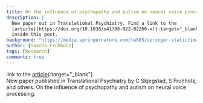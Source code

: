```yaml
---
title: On the influence of psychopathy and autism on neural voice processing
description: |
  New paper out in Translational Psychiatry. Find a link to the
  [article](https://doi.org/10.1038/s41398-022-02260-x){:target="_blank"}
  inside this post.
background: "https://media.springernature.com/lw685/springer-static/image/art%3A10.1038%2Fs41398-022-02260-x/MediaObjects/41398_2022_2260_Fig1_HTML.png?as=webp"
author: [Sascha Frühholz]
tags: [Research]
comments: true
---
```


link to the
[article](https://doi.org/10.1038/s41398-022-02260-x){:target="_blank"}.
<br />
New paper published in Translational Psychiatry by C Skjegstad, S Fruhholz, and others. On the influence of psychopathy and autism on neural voice processing.
